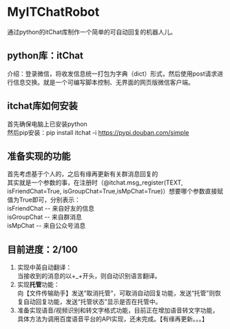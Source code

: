# MyITChatRobot
通过python的itChat库制作一个简单的可自动回复的机器人儿。<br>
## python库：itChat
介绍：登录微信，将收发信息统一打包为字典（dict）形式，然后使用post请求进行信息交换。就是一个可编写脚本控制、无界面的网页版微信客户端。<br>
## itchat库如何安装
首先确保电脑上已安装python<br>
然后pip安装：pip install itchat -i https://pypi.douban.com/simple <br>
## 准备实现的功能
首先考虑基于个人的，之后有缘再更新有关群消息回复的<br>
其实就是一个参数的事，在注册时（@itchat.msg_register(TEXT, isFriendChat=True, isGroupChat=True,isMpChat=True)）想要哪个参数直接赋值为True即可，分别表示：<br>
isFriendChat -- 来自好友的信息<br>
isGroupChat -- 来自群消息<br>
isMpChat -- 来自公众号消息<br>
## 目前进度：2/100
1. 实现中英自动翻译：<br>
当接收到的消息的以+_+开头，则自动识别语言翻译。<br>
2. 实现**托管**功能：<br>
向【文件传输助手】发送“取消托管”，可取消自动回复功能，发送“托管”则恢复自动回复功能，发送“托管状态”显示是否在托管中。<br>
3. 准备实现语音/视频识别和转文字格式功能，目前正在增加语音转文字功能，具体方法为调用百度语音平台的API实现，还未完成。【有缘再更新。。。】<br>
